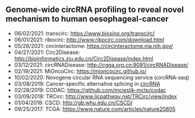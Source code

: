 ## Genome-wide circRNA profiling to reveal novel mechanism to human oesophageal-cancer 

* 06/02/2021: transcirc: https://www.biosino.org/transcirc/
* 06/01/2021: ribocirc: http://www.ribocirc.com/download.html
* 05/28/2021: circinteractome: https://circinteractome.nia.nih.gov/
* 04/27/2021: Circ2Disease: http://bioinformatics.zju.edu.cn/Circ2Disease/index.html
* 03/12/2021: circRNADisease: http://cgga.org.cn:9091/circRNADisease/
* 02/19/2021: MiOncoCirc: https://mioncocirc.github.io/
* 10/02/2020: Novogene circular RNA sequencing service (circRNA-seq)
* 03/08/2019: Cancer-specific alternative splicing in [circRNA](https://academic.oup.com/bib/article/20/6/2327/5089935?login=true)
* 02/28/2019: CODAC: https://github.com/mcieslik-mctp/codac
* 03/09/2018: TRCirc: http://www.licpathway.net/TRCirc/view/index
* 01/04/2018: CSCD: http://gb.whu.edu.cn/CSCD/
* 09/25/2017: TCGA: https://www.nature.com/articles/nature20805
